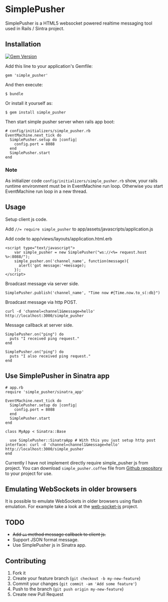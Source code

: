 # SimplePusher

SimplePusher is a HTML5 websocket powered realtime messaging tool used in Rails / Sintra project.

## Installation

[![Gem Version](https://badge.fury.io/rb/simple_pusher@2x.png)](http://badge.fury.io/rb/simple_pusher)

Add this line to your application's Gemfile:

    gem 'simple_pusher'

And then execute:

    $ bundle

Or install it yourself as:

    $ gem install simple_pusher

Then start simple pusher server when rails app boot:

    # config/initializers/simple_pusher.rb
    EventMachine.next_tick do
      SimplePusher.setup do |config|
        config.port = 8088
      end
      SimplePusher.start
    end

### Note

As initializer code `config/initializers/simple_pusher.rb` show, your rails runtime environment must be in EventMachine run loop. Otherwise you start EventMachine run loop in a new thread.

## Usage

Setup client js code.

Add `//= require simple_pusher` to app/assets/javascripts/application.js

Add code to app/views/layouts/application.html.erb
```
<script type="text/javascript">
    var simple_pusher = new SimplePusher("ws://<%= request.host %>:8088/");
    simple_pusher.on('channel_name', function(message){
      alert('got message:'+message);
    });
</script>
```

Broadcast message via server side.

```
SimplePusher.publish('channel_name', "Time now #{Time.now.to_s(:db}")
```

Broadcast message via http POST.
```
curl -d 'channel=channel1&message=hello'  http://localhost:3000/simple_pusher
```

Message callback at server side.

```
SimplePusher.on("ping") do
  puts "I received ping request."
end

SimplePusher.on("ping") do
  puts "I also received ping request."
end
```

## Use SimplePusher in Sinatra app

```
# app.rb
require 'simple_pusher/sinatra_app'

EventMachine.next_tick do
  SimplePusher.setup do |config|
    config.port = 8088
  end
  SimplePusher.start
end

class MyApp < Sinatra::Base

  use SimplePusher::SinatraApp # With this you just setup http post interface: curl -d 'channel=channel1&message=hello'  http://localhost:3000/simple_pusher
end

```

Currently I have not implement directly require simple_pusher js from project. You can download `simple_pusher.coffee` file from [Github repository](https://raw.githubusercontent.com/qichunren/simple_pusher/master/vendor/assets/javascripts/simple_pusher.coffee) to your project for use.

## Emulating WebSockets in older browsers
It is possible to emulate WebSockets in older browsers using flash emulation. For example take a look at the [web-socket-js](https://github.com/gimite/web-socket-js) project.

## TODO

* <del>Add `on` method message callback to client js.</del>
* Support JSON format message.
* Use SimplePusher js in Sinatra app.

## Contributing

1. Fork it
2. Create your feature branch (`git checkout -b my-new-feature`)
3. Commit your changes (`git commit -am 'Add some feature'`)
4. Push to the branch (`git push origin my-new-feature`)
5. Create new Pull Request
